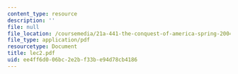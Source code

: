 ```yaml
---
content_type: resource
description: ''
file: null
file_location: /coursemedia/21a-441-the-conquest-of-america-spring-2004/ee4ff6d006bc2e2bf33be94d78cb4186_lec2.pdf
file_type: application/pdf
resourcetype: Document
title: lec2.pdf
uid: ee4ff6d0-06bc-2e2b-f33b-e94d78cb4186
---
```

